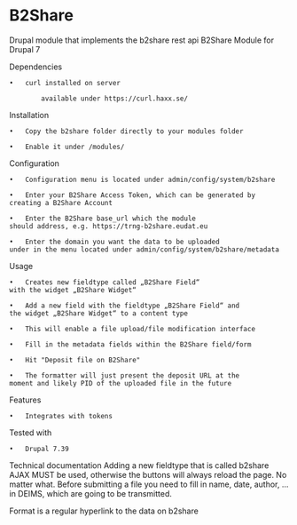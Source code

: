 # B2Share
Drupal module that implements the b2share rest api
B2Share Module for Drupal 7

Dependencies

	•	curl installed on server

			available under https://curl.haxx.se/

Installation

	•	Copy the b2share folder directly to your modules folder

	•	Enable it under /modules/

Configuration

	•	Configuration menu is located under admin/config/system/b2share

	•	Enter your B2Share Access Token, which can be generated by 
	creating a B2Share Account

	•	Enter the B2Share base_url which the module 
	should address, e.g. https://trng-b2share.eudat.eu

	•	Enter the domain you want the data to be uploaded 
	under in the menu located under admin/config/system/b2share/metadata

Usage

	•	Creates new fieldtype called „B2Share Field“ 
	with the widget „B2Share Widget“

	•	Add a new field with the fieldtype „B2Share Field“ and 
	the widget „B2Share Widget“ to a content type

	•	This will enable a file upload/file modification interface

	•	Fill in the metadata fields within the B2Share field/form

	•	Hit "Deposit file on B2Share"

	•	The formatter will just present the deposit URL at the 
	moment and likely PID of the uploaded file in the future

Features

	• 	Integrates with tokens

Tested with

	•	Drupal 7.39

Technical documentation
Adding a new fieldtype that is called b2share
AJAX MUST be used, otherwise the buttons will 
always reload the page. No matter what.
Before submitting a file you need to fill in name, 
date, author, … in DEIMS, which are going to be transmitted.

Format is a regular hyperlink to the data on b2share

